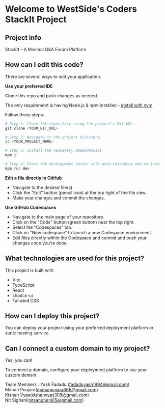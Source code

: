# Welcome to WestSide's Coders StackIt Project

## Project info
StackIt – A Minimal Q&A Forum Platform

## How can I edit this code?

There are several ways to edit your application.

**Use your preferred IDE**

Clone this repo and push changes as needed.

The only requirement is having Node.js & npm installed - [install with nvm](https://github.com/nvm-sh/nvm#installing-and-updating)

Follow these steps:

```sh
# Step 1: Clone the repository using the project's Git URL.
git clone <YOUR_GIT_URL>

# Step 2: Navigate to the project directory.
cd <YOUR_PROJECT_NAME>

# Step 3: Install the necessary dependencies.
npm i

# Step 4: Start the development server with auto-reloading and an instant preview.
npm run dev
```

**Edit a file directly in GitHub**

- Navigate to the desired file(s).
- Click the "Edit" button (pencil icon) at the top right of the file view.
- Make your changes and commit the changes.

**Use GitHub Codespaces**

- Navigate to the main page of your repository.
- Click on the "Code" button (green button) near the top right.
- Select the "Codespaces" tab.
- Click on "New codespace" to launch a new Codespace environment.
- Edit files directly within the Codespace and commit and push your changes once you're done.

## What technologies are used for this project?

This project is built with:

- Vite
- TypeScript
- React
- shadcn-ui
- Tailwind CSS

## How can I deploy this project?

You can deploy your project using your preferred deployment platform or static hosting service.

## Can I connect a custom domain to my project?

Yes, you can!

To connect a domain, configure your deployment platform to use your custom domain.

Team Members :
Yash Fadadu (fadaduyash1994@gmail.com)<br>
Manan Poojara(mananpujara666@gmail.com)<br>
Kishan Vyas(kishanvyas308@gmail.com)<br>
Nit Sighani(nitsanghani05@gmail.com)<br>
